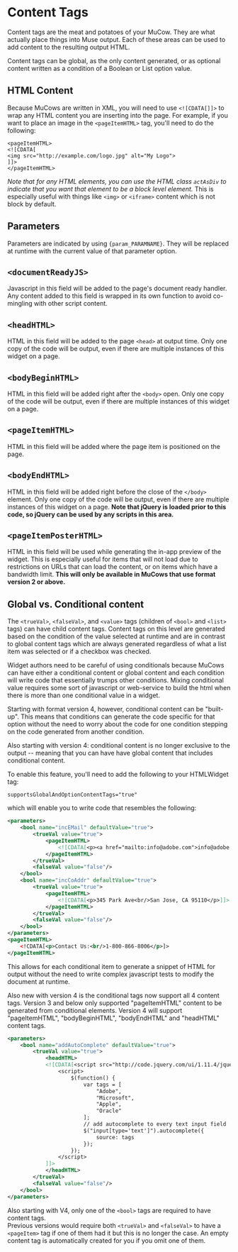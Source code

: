 # Content Tags
Content tags are the meat and potatoes of your MuCow. They are what
actually place things into Muse output. Each of these areas can be 
used to add content to the resulting output HTML.

Content tags can be global, as the only content generated, or as optional
content written as a condition of a Boolean or List option value. 

## HTML Content
Because MuCows are written in XML, you will need to use `<![CDATA[]]>`
to wrap any HTML content you are inserting into the page. For example,
if you want to place an image in the `<pageItemHTML>` tag, you'll
need to do the following:

	<pageItemHTML>
	<![CDATA[
	<img src="http://example.com/logo.jpg" alt="My Logo">
	]]>
	</pageItemHTML>

*Note that for any HTML elements, you can use the HTML class `actAsDiv`
to indicate that you want that element to be a block level element.*
This is especially useful with things like `<img>` or `<iframe>`
content which is not block by default.

## Parameters
Parameters are indicated by using `{param_PARAMNAME}`. They will be
replaced at runtime with the current value of that parameter option.

## `<documentReadyJS>`
Javascript in this field will be added to the page's document ready 
handler. Any content added to this field is wrapped in its own function
to avoid co-mingling with other script content.

## `<headHTML>`
HTML in this field will be added to the page `<head>` at output time.
Only one copy of the code will be output, even if there are multiple
instances of this widget on a page.

## `<bodyBeginHTML>`
HTML in this field will be added right after the `<body>` open. Only one
copy of the code will be output, even if there are multiple instances
of this widget on a page.

## `<pageItemHTML>`
HTML in this field will be added where the page item is positioned on the
page.

## `<bodyEndHTML>`
HTML in this field will be added right before the close of the `</body>`
element. Only one copy of the code will be output, even if there are
multiple instances of this widget on a page. **Note that jQuery is loaded
prior to this code, so jQuery can be used by any scripts in this area.**

## `<pageItemPosterHTML>`
HTML in this field will be used while generating the in-app preview of the
widget. This is especially useful for items that will not load due to
restrictions on URLs that can load the content, or on items which have a
bandwidth limit. **This will only be available in MuCows that use format
version 2 or above.**

## Global vs. Conditional content
The `<trueVal>`, `<falseVal>`, and `<value>` tags (children of `<bool>` and
`<list>` tags) can have child content tags.  Content tags on this level are 
generated based on the condition of the value selected at runtime and are
in contrast to global content tags which are always generated regardless of
what a list item was selected or if a checkbox was checked. 

Widget authors need to be careful of using conditionals because MuCows can 
have either a conditional content or global content and each condition will
write code that essentially trumps other conditions.  Mixing conditional value
requires some sort of javascript or web-service to  build the html when there
is more than one conditional value in a widget.

Starting with format version 4, however, conditional content can be "built-up".
This means that conditions can generate the code specific for that option 
without the need to worry about the code for one condition stepping on the
code generated from another condition. 

Also starting with version 4: conditional content is no longer exclusive to
the output -- meaning that you can have have global content that includes 
conditional content.  

To enable this feature, you'll need to add the following to your 
HTMLWidget tag:

    supportsGlobalAndOptionContentTags="true"

which will enable you to write code that resembles the following:
```xml
<parameters>
    <bool name="incEMail" defaultValue="true">
        <trueVal value="true">
            <pageItemHTML>
                <![CDATA[<p><a href="mailto:info@adobe.com">info@adobe.com</a></p>]]>
            </pageItemHTML>
        </trueVal>
        <falseVal value="false"/>
    </bool>
    <bool name="incCoAddr" defaultValue="true">
        <trueVal value="true">
            <pageItemHTML>
                <![CDATA[<p>345 Park Ave<br/>San Jose, CA 95110</p>]]>
            </pageItemHTML>
        </trueVal>
        <falseVal value="false"/>
    </bool>
</parameters>
<pageItemHTML>
    <!CDATA[<p>Contact Us:<br/>1-800-866-8006</p>]>
</pageItemHTML>
```

This allows for each conditional item to generate a snippet of HTML for output 
without the need to write complex javascript tests to modify the document at runtime.

Also new with version 4 is the conditional tags now support all 4 content tags. 
Version 3 and below only supported "pageItemHTML" content to be generated from
conditional elements.  Version 4 will support "pageItemHTML", "bodyBeginHTML", 
"bodyEndHTML" and "headHTML" content tags.

```xml
<parameters>
    <bool name="addAutoComplete" defaultValue="true">
        <trueVal value="true">
            <headHTML>
            <![CDATA[<script src="http://code.jquery.com/ui/1.11.4/jquery-ui.js"></script>
                <script>
                    $(function() {
                        var tags = [
                            "Adobe",
                            "Microsoft",
                            "Apple",
                            "Oracle"
                        ];
                        // add autocomplete to every text input field
                        $("input[type='text']").autocomplete({
                            source: tags
                        });
                    });
                </script>
            ]]>
            </headHTML>
        </trueVal>
        <falseVal value="false"/>
    </bool>
</parameters>
```

Also starting with V4, only one of the `<bool>` tags are required to have content tags.  
Previous versions would require both `<trueVal>` and `<falseVal>` to have a `<pageItem>`
tag if one of them had it but this is no longer the case.  An empty content tag is 
automatically created for you if you omit one of them.
